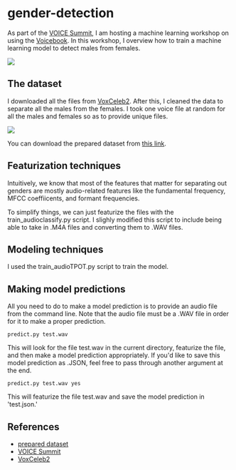 # gender-detection

As part of the [VOICE Summit](https://www.voicesummit.ai/), I am hosting a machine learning workshop on using the [Voicebook](https://github.com/jim-schwoebel/voicebook). In this workshop, I overview how to train a machine learning model to detect males from females. 

![](https://media.giphy.com/media/l0HlVq3nJvhSZiZEs/giphy.gif)

## The dataset

I downloaded all the files from [VoxCeleb2](http://www.robots.ox.ac.uk/~vgg/data/voxceleb/). After this, I cleaned the data to separate all the males from the females. I took one voice file at random for all the males and females so as to provide unique files.

![](https://github.com/jim-schwoebel/gender-detection/blob/master/data/Screen%20Shot%202019-07-22%20at%2011.16.14%20AM.png)

You can download the prepared dataset from [this link](https://drive.google.com/file/d/1HRbWocxwClGy9Fj1MQeugpR4vOaL9ebO/view).

## Featurization techniques

Intuitively, we know that most of the features that matter for separating out genders are mostly audio-related features like the fundamental frequency, MFCC coeffiicents, and formant frequencies. 

To simplify things, we can just featurize the files with the train_audioclassify.py script. I slighly modified this script to include being able to take in .M4A files and converting them to .WAV files.

## Modeling techniques 

I used the train_audioTPOT.py script to train the model.

## Making model predictions 

All you need to do to make a model prediction is to provide an audio file from the command line. Note that the audio file must be a .WAV file in order for it to make a proper prediction.

```
predict.py test.wav
```

This will look for the file test.wav in the current directory, featurize the file, and then make a model prediction appropriately. If you'd like to save this model prediction as .JSON, feel free to pass through another argument at the end.

```
predict.py test.wav yes
```

This will featurize the file test.wav and save the model prediction in 'test.json.' 

## References
* [prepared dataset](https://drive.google.com/file/d/1HRbWocxwClGy9Fj1MQeugpR4vOaL9ebO/view)
* [VOICE Summit](https://www.voicesummit.ai/)
* [VoxCeleb2](http://www.robots.ox.ac.uk/~vgg/data/voxceleb/)
